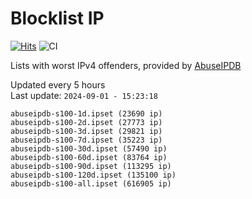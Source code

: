 # Blocklist IP

[![Hits](https://hits.seeyoufarm.com/api/count/incr/badge.svg?url=https%3A%2F%2Fgithub.com%2Fborestad%2Fblocklist-ip%2F&count_bg=%2379C83D&title_bg=%23555555&icon=&icon_color=%23E7E7E7&title=hits&edge_flat=false)](https://hits.seeyoufarm.com)  ![CI](https://img.shields.io/github/workflow/status/borestad/blocklist-ip/CI?style=flat-square)

Lists with worst IPv4 offenders, provided by [AbuseIPDB](https://www.abuseipdb.com/)

<!-- FOOTER-PLACEHOLDER -->
Updated every 5 hours<br>
Last update: `2024-09-01 - 15:23:18`
```
abuseipdb-s100-1d.ipset (23690 ip)
abuseipdb-s100-2d.ipset (27773 ip)
abuseipdb-s100-3d.ipset (29821 ip)
abuseipdb-s100-7d.ipset (35223 ip)
abuseipdb-s100-30d.ipset (57490 ip)
abuseipdb-s100-60d.ipset (83764 ip)
abuseipdb-s100-90d.ipset (113295 ip)
abuseipdb-s100-120d.ipset (135100 ip)
abuseipdb-s100-all.ipset (616905 ip)
```

